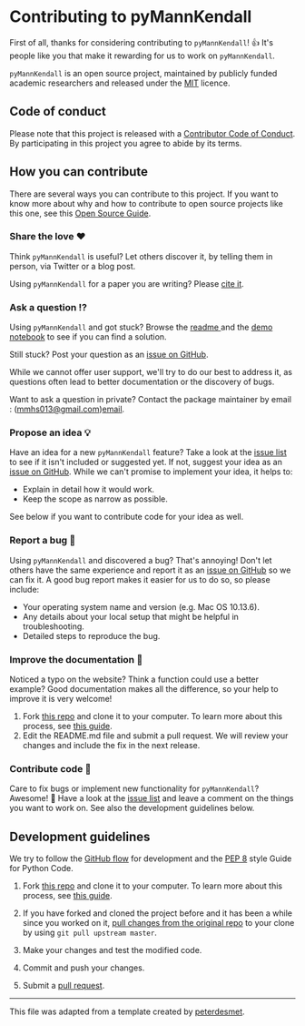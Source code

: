 # Contributing to pyMannKendall

First of all, thanks for considering contributing to `pyMannKendall`! 👍 It's people like you that make it rewarding for us to work on `pyMannKendall`.

`pyMannKendall` is an open source project, maintained by publicly funded academic researchers and released under the [MIT](https://github.com/mmhs013/pyMannKendall/blob/master/LICENSE.txt) licence.

[repo]: https://github.com/mmhs013/pyMannKendall
[issues]: https://github.com/mmhs013/pyMannKendall/issues
[new_issue]: https://github.com/mmhs013/pyMannKendall/issues/new
[email]: mmhs013@gmail.com
[code_of_conduct]: https://github.com/mmhs013/pyMannKendall/blob/master/CODE_OF_CONDUCT.md

[citation]: https://doi.org/10.21105/joss.01556
[demo_notebook]: https://github.com/mmhs013/pyMannKendall/blob/master/Examples/Example_pyMannKendall.ipynb

## Code of conduct

Please note that this project is released with a [Contributor Code of Conduct][code_of_conduct]. By participating in this project you agree to abide by its terms.

## How you can contribute

There are several ways you can contribute to this project. If you want to know more about why and how to contribute to open source projects like this one, see this [Open Source Guide](https://opensource.guide/how-to-contribute/).

### Share the love ❤️

Think `pyMannKendall` is useful? Let others discover it, by telling them in person, via Twitter or a blog post.

Using `pyMannKendall` for a paper you are writing? Please [cite it][citation]. 

### Ask a question ⁉️

Using `pyMannKendall` and got stuck? Browse the  [readme ][repo] and the [demo notebook][demo_notebook]  to see if you can find a solution.

Still stuck? Post your question as an [issue on GitHub][new_issue].

While we cannot offer user support, we'll try to do our best to address it, as questions often lead to better documentation or the discovery of bugs.

Want to ask a question in private? Contact the package maintainer by email : (mmhs013@gmail.com)[email].

### Propose an idea 💡

Have an idea for a new `pyMannKendall` feature? Take a look at the [issue list][issues] to see if it isn't included or suggested yet. If not, suggest your idea as an [issue on GitHub][new_issue]. While we can't promise to implement your idea, it helps to:

* Explain in detail how it would work.
* Keep the scope as narrow as possible.

See below if you want to contribute code for your idea as well.

### Report a bug 🐛

Using `pyMannKendall` and discovered a bug? That's annoying! Don't let others have the same experience and report it as an [issue on GitHub][new_issue] so we can fix it. A good bug report makes it easier for us to do so, so please include:

* Your operating system name and version (e.g. Mac OS 10.13.6).
* Any details about your local setup that might be helpful in troubleshooting.
* Detailed steps to reproduce the bug.

### Improve the documentation 📖

Noticed a typo on the website? Think a function could use a better example? Good documentation makes all the difference, so your help to improve it is very welcome! 

1. Fork [this repo][repo] and clone it to your computer. To learn more about this process, see [this guide](https://guides.github.com/activities/forking/).
2. Edit the README.md file and submit a pull request. We will review your changes and include the fix in the next release.

### Contribute code 📝

Care to fix bugs or implement new functionality for `pyMannKendall`? Awesome! 👏 Have a look at the [issue list][issues] and leave a comment on the things you want to work on. See also the development guidelines below.

## Development guidelines

We try to follow the [GitHub flow](https://guides.github.com/introduction/flow/) for development and the [PEP 8](https://www.python.org/dev/peps/pep-0008/) style Guide for Python Code. 

1. Fork [this repo][repo] and clone it to your computer. To learn more about this process, see [this guide](https://guides.github.com/activities/forking/).

2. If you have forked and cloned the project before and it has been a while since you worked on it, [pull changes from the original repo](https://help.github.com/articles/merging-an-upstream-repository-into-your-fork/) to your clone by using `git pull upstream master`.

3. Make your changes and test the modified code.

4. Commit and push your changes.

5. Submit a [pull request](https://guides.github.com/activities/forking/#making-a-pull-request).

    

---

This file was adapted from a template created by [peterdesmet](https://gist.github.com/peterdesmet/e90a1b0dc17af6c12daf6e8b2f044e7c).
